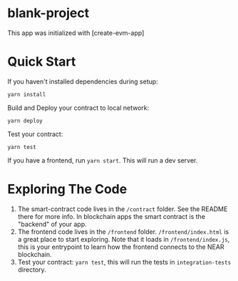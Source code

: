 # blank-project

This app was initialized with [create-evm-app]

# Quick Start

If you haven't installed dependencies during setup:

    yarn install

Build and Deploy your contract to local network:

    yarn deploy

Test your contract:

    yarn test

If you have a frontend, run `yarn start`. This will run a dev server.

# Exploring The Code

1. The smart-contract code lives in the `/contract` folder. See the README there for
   more info. In blockchain apps the smart contract is the "backend" of your app.
2. The frontend code lives in the `/frontend` folder. `/frontend/index.html` is a great
   place to start exploring. Note that it loads in `/frontend/index.js`,
   this is your entrypoint to learn how the frontend connects to the NEAR blockchain.
3. Test your contract: `yarn test`, this will run the tests in `integration-tests` directory.
